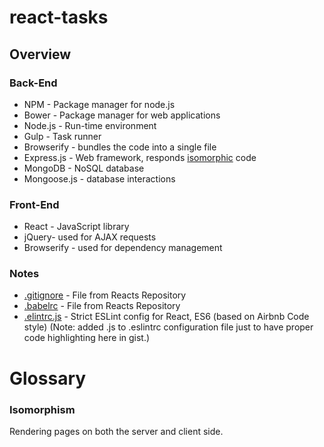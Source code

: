 # react-tasks

## Overview

### Back-End

* NPM - Package manager for node.js
* Bower - Package manager for web applications
* Node.js - Run-time environment
* Gulp - Task runner
* Browserify - bundles the code into a single file
* Express.js - Web framework, responds [isomorphic](#isomorphism) code
* MongoDB - NoSQL database
* Mongoose.js - database interactions

### Front-End
* React - JavaScript library
* jQuery- used for AJAX requests
* Browserify - used for dependency management

### Notes
* [.gitignore](https://github.com/facebook/react/blob/master/.gitignore) - File from Reacts Repository
* [.babelrc](https://github.com/facebook/react/blob/master/.babelrc) - File from Reacts Repository
* [.elintrc.js](https://gist.github.com/nkbt/9efd4facb391edbf8048) - Strict ESLint config for React, ES6 (based on Airbnb Code style) (Note: added .js to .eslintrc configuration file just to have proper code highlighting here in gist.)

# Glossary

### <a name="isomorphism"></a>Isomorphism
Rendering pages on both the server and client side.